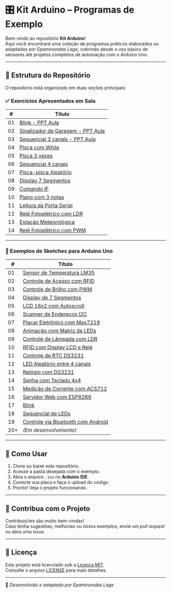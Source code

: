 # 🎛️ Kit Arduino – Programas de Exemplo

Bem-vindo ao repositório **Kit Arduino**!  
Aqui você encontrará uma coleção de programas práticos elaborados ou adaptados por *Epaminondas Lage*, cobrindo desde o uso básico de sensores até projetos completos de automação com o Arduino Uno.

---

## 📁 Estrutura do Repositório

O repositório está organizado em duas seções principais:

### ✅ Exercícios Apresentados em Sala

| #   | Título                                                                 |
|-----|------------------------------------------------------------------------|
| 01  | [Blink - PPT Aula](https://github.com/Epaminondaslage/Kit-Arduino/tree/main/Programas%20de%20exemplo/EX1-Blink/README.md) |
| 02  | [Sinalizador de Garagem - PPT Aula](https://github.com/Epaminondaslage/Kit-Arduino/tree/main/Programas%20de%20exemplo/EX2-Sinalizador-Garagem/README.md) |
| 03  | [Sequencial 3 canais - PPT Aula](https://github.com/Epaminondaslage/Kit-Arduino/tree/main/Programas%20de%20exemplo/EX3-Sequencial-3-canais/README.md) |
| 04  | [Pisca com While](https://github.com/Epaminondaslage/Kit-Arduino/tree/main/Programas%20de%20exemplo/EX4-Pisca-com-while/README.md) |
| 05  | [Pisca 3 vezes](https://github.com/Epaminondaslage/Kit-Arduino/tree/main/Programas%20de%20exemplo/EX5-Pisca-3x/README.md) |
| 06  | [Sequencial 4 canais](https://github.com/Epaminondaslage/Kit-Arduino/tree/main/Programas%20de%20exemplo/EX6-Sequencial-4-canais/README.md) |
| 07  | [Pisca-pisca Aleatório](https://github.com/Epaminondaslage/Kit-Arduino/tree/main/Programas%20de%20exemplo/EX7-Pisca-Aleatorio/README.md) |
| 08  | [Display 7 Segmentos](https://github.com/Epaminondaslage/Kit-Arduino/tree/main/Programas%20de%20exemplo/EX7-Pisca-Aleatorio/README.md) |
| 09  | [Comando IF](https://github.com/Epaminondaslage/Kit-Arduino/tree/main/Programas%20de%20exemplo/EX9-Comando-IF/README.md) |
| 10  | [Piano com 3 notas](https://github.com/Epaminondaslage/Kit-Arduino/tree/main/Programas%20de%20exemplo/EX10-piano-3-notas/README.md) |
| 11  | [Leitura da Porta Serial](https://github.com/Epaminondaslage/Kit-Arduino/tree/main/Programas%20de%20exemplo/EX11-Leitura-da-porta-serial/README.md) |
| 12  | [Relé Fotoelétrico com LDR](https://github.com/Epaminondaslage/Kit-Arduino/tree/main/Programas%20de%20exemplo/EX12-Rele-Fotoeletrico-LDR/README.md) |
| 13  | [Estação Meteorológica](https://github.com/Epaminondaslage/Kit-Arduino/tree/main/Programas%20de%20exemplo/EX13-Estacao-Meteorologica/README.md) |
| 14  | [Relé Fotoelétrico com PWM](https://github.com/Epaminondaslage/Kit-Arduino/tree/main/Programas%20de%20exemplo/EX14-Rele-fotoeletrico-PWM/README.md) |

---

### 🔧 Exemplos de Sketches para Arduino Uno

| #   | Título                                                                 |
|-----|------------------------------------------------------------------------|
| 01  | [Sensor de Temperatura LM35](https://github.com/Epaminondaslage/Kit-Arduino/tree/main/Programas%20de%20exemplo/exemplo_sensor_lm35/README.md) |
| 02  | [Controle de Acesso com RFID](https://github.com/Epaminondaslage/Kit-Arduino/tree/main/Programas%20de%20exemplo/exemplo_Abrir_porta_com_RFID/README.md) |
| 03  | [Controle de Brilho com PWM](https://github.com/Epaminondaslage/Kit-Arduino/tree/main/Programas%20de%20exemplo/exemplo_Controle_de_Brilho_de_LED_PWM/README.md) |
| 04  | [Display de 7 Segmentos](https://github.com/Epaminondaslage/Kit-Arduino/tree/main/Programas%20de%20exemplo/exemplo_Display_7_segmentos/README.md) |
| 05  | [LCD 16x2 com Autoscroll](https://github.com/Epaminondaslage/Kit-Arduino/tree/main/Programas%20de%20exemplo/exemplo_Display_LCD_Autoscroll/README.md) |
| 06  | [Scanner de Endereços I2C](https://github.com/Epaminondaslage/Kit-Arduino/tree/main/Programas%20de%20exemplo/exemplo_I2C_address_discover/README.md) |
| 07  | [Placar Eletrônico com Max7219](https://github.com/Epaminondaslage/Kit-Arduino/tree/main/Programas%20de%20exemplo/exemplo_Matriz_de_led_8x8_Placar_eletronico_I/README.md) |
| 08  | [Animação com Matriz de LEDs](https://github.com/Epaminondaslage/Kit-Arduino/tree/main/Programas%20de%20exemplo/exemplo_Matriz_de_led_8x8_animacao/README.md) |
| 09  | [Controle de Lâmpada com LDR](https://github.com/Epaminondaslage/Kit-Arduino/tree/main/Programas%20de%20exemplo/exemplo_Monitorando_luminosidade_com_LDR/README.md) |
| 10  | [RFID com Display LCD e Relé](https://github.com/Epaminondaslage/Kit-Arduino/tree/main/Programas%20de%20exemplo/exemplo_RFID_e_Display_LCD/README.md) |
| 11  | [Controle de RTC DS3231](https://github.com/Epaminondaslage/Kit-Arduino/tree/main/Programas%20de%20exemplo/exemplo_RTC/README.md) |
| 12  | [LED Aleatório entre 4 canais](https://github.com/Epaminondaslage/Kit-Arduino/tree/main/Programas%20de%20exemplo/exemplo_Random_4_canais/README.md) |
| 13  | [Relógio com DS3231](https://github.com/Epaminondaslage/Kit-Arduino/tree/main/Programas%20de%20exemplo/exemplo_Relogio/README.md) |
| 14  | [Senha com Teclado 4x4](https://github.com/Epaminondaslage/Kit-Arduino/tree/main/Programas%20de%20exemplo/exemplo_Teclado_matricial__membrana_4x4_/README.md) |
| 15  | [Medição de Corrente com ACS712](https://github.com/Epaminondaslage/Kit-Arduino/tree/main/Programas%20de%20exemplo/exemplo_amperimetro/README.md) |
| 16  | [Servidor Web com ESP8266](https://github.com/Epaminondaslage/Kit-Arduino/tree/main/Programas%20de%20exemplo/exemplo_arduino_esp8266/README.md) |
| 17  | [Blink](https://github.com/Epaminondaslage/Kit-Arduino/blob/main/Programas%20de%20exemplo/exemplo_blink/README.md) |
| 18  | [Sequencial de LEDs](https://github.com/Epaminondaslage/Kit-Arduino/blob/main/Programas%20de%20exemplo/exemplo_blink_led/README.md) |
| 19  | [Controle via Bluetooth com Android](https://github.com/Epaminondaslage/Kit-Arduino/tree/main/Programas%20de%20exemplo/exemplo_bluetooth_hc06_android#readme) |
| 20+ | *(Em desenvolvimento)* |

---

## 🚀 Como Usar

1. Clone ou baixe este repositório.
2. Acesse a pasta desejada com o exemplo.
3. Abra o arquivo `.ino` no **Arduino IDE**.
4. Conecte sua placa e faça o upload do código.
5. Pronto! Veja o projeto funcionando.

---

## 🤝 Contribua com o Projeto

Contribuições são muito bem-vindas!  
Caso tenha sugestões, melhorias ou novos exemplos, envie um *pull request* ou abra uma *issue*.

---

## 📄 Licença

Este projeto está licenciado sob a [Licença MIT](https://opensource.org/licenses/MIT).  
Consulte o arquivo [LICENSE](https://github.com/Epaminondaslage/Kit-Arduino/blob/main/LICENSE) para mais detalhes.

---

📘 *Desenvolvido e adaptado por Epaminondas Lage*

